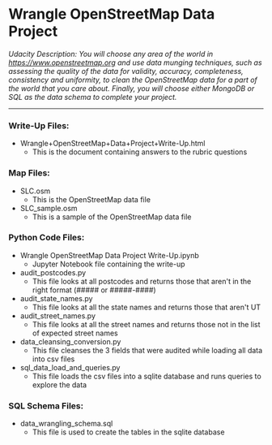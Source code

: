 # Wrangle OpenStreetMap Data Project

*Udacity Description: You will choose any area of the world in https://www.openstreetmap.org and use data munging techniques, such as assessing the quality of the data for validity, accuracy, completeness, consistency and uniformity, to clean the OpenStreetMap data for a part of the world that you care about. Finally, you will choose either MongoDB or SQL as the data schema to complete your project.*

---

### Write-Up Files:
* Wrangle+OpenStreetMap+Data+Project+Write-Up.html
    * This is the document containing answers to the rubric questions

### Map Files:
* SLC.osm
    * This is the OpenStreetMap data file
* SLC_sample.osm
    * This is a sample of the OpenStreetMap data file 

### Python Code Files:
* Wrangle OpenStreetMap Data Project Write-Up.ipynb
    * Jupyter Notebook file containing the write-up
* audit_postcodes.py
    * This file looks at all postcodes and returns those that aren't in the right format (##### or #####-####)
* audit_state_names.py
    * This file looks at all the state names and returns those that aren't UT
* audit_street_names.py
    * This file looks at all the street names and returns those not in the list of expected street names
* data_cleansing_conversion.py
    * This file cleanses the 3 fields that were audited while loading all data into csv files
* sql_data_load_and_queries.py
    * This file loads the csv files into a sqlite database and runs queries to explore the data

### SQL Schema Files:
* data_wrangling_schema.sql
    * This file is used to create the tables in the sqlite database
